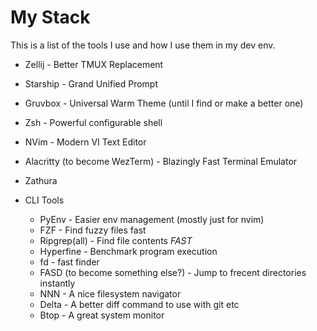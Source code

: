 # My Stack

This is a list of the tools I use and how I use them in my dev env.

* Zellij - Better TMUX Replacement
* Starship - Grand Unified Prompt
* Gruvbox - Universal Warm Theme (until I find or make a better one)
* Zsh - Powerful configurable shell
* NVim - Modern VI Text Editor
* Alacritty (to become WezTerm) - Blazingly Fast Terminal Emulator
* Zathura

* CLI Tools
  * PyEnv - Easier env management (mostly just for nvim)
  * FZF - Find fuzzy files fast
  * Ripgrep(all) - Find file contents _FAST_
  * Hyperfine - Benchmark program execution
  * fd - fast finder
  * FASD (to become something else?) - Jump to frecent directories instantly
  * NNN - A nice filesystem navigator
  * Delta - A better diff command to use with git etc
  * Btop - A great system monitor
